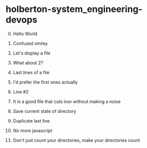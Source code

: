 # holberton-system_engineering-devops

0. Hello World

1. Confused smiley

2. Let's display a file

3. What about 2?

4. Last lines of a file

5. I'd prefer the first ones actually

6. Line #2 

7. It is a good file that cuts iron without making a noise

8. Save current state of directory

9. Duplicate last line

10. No more javascript

11. Don't just count your directories, make your directories count